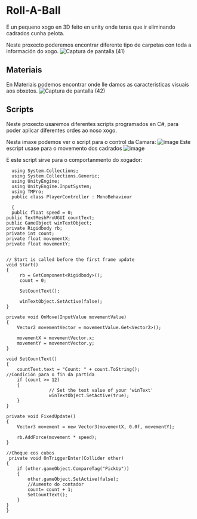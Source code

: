# Roll-A-Ball

E un pequeno xogo en 3D feito en unity onde teras que ir eliminando cadrados cunha pelota.

Neste proxecto poderemos encontrar diferente tipo de carpetas con toda a información do xogo.
![Captura de pantalla (41)](https://user-images.githubusercontent.com/72246712/160934704-18288322-f564-46b0-8633-ff896057dde4.png)


## Materiais

En Materiais podemos encontrar onde lle damos as caracteristicas visuais aos obxetos.
![Captura de pantalla (42)](https://user-images.githubusercontent.com/72246712/160934803-6f94e1ac-d838-4647-b60b-56177b55e3ef.png)

## Scripts

Neste proxecto usaremos diferentes scripts programados en C#, para poder aplicar diferentes ordes ao noso xogo.

Nesta imaxe podemos ver o script para o control da Camara:
![image](https://user-images.githubusercontent.com/72246712/160927793-c12ea08c-57cc-4f2b-8986-4bf27521746d.png)
Este escript usase para o movemento dos cadrados
![image](https://user-images.githubusercontent.com/72246712/160928211-1d99d6c3-a891-4e65-8bc2-fa4541b8c700.png)

E este script sirve para o comportanmento do xogador:
  
      using System.Collections;
      using System.Collections.Generic;
      using UnityEngine;
      using UnityEngine.InputSystem;
      using TMPro;
      public class PlayerController : MonoBehaviour
  
      {
      public float speed = 0;
    public TextMeshProUGUI countText;
    public GameObject winTextObject;
    private Rigidbody rb;
    private int count;
    private float movementX;
    private float movementY;


    // Start is called before the first frame update
    void Start()
    {
         rb = GetComponent<Rigidbody>();
         count = 0;

         SetCountText();

         winTextObject.SetActive(false);
    }

    private void OnMove(InputValue movementValue)
    {
        Vector2 movementVector = movementValue.Get<Vector2>();

        movementX = movementVector.x;
        movementY = movementVector.y;
    }

    void SetCountText()
	{
		countText.text = "Count: " + count.ToString();
    //Condición para o fin da partida
		if (count >= 12) 
		{
                    // Set the text value of your 'winText'
                    winTextObject.SetActive(true);
		}
    }

    private void FixedUpdate()
    {
        Vector3 movement = new Vector3(movementX, 0.0f, movementY);

        rb.AddForce(movement * speed);
    }
    
    //Choque cos cubos
     private void OnTriggerEnter(Collider other)
    {
        if (other.gameObject.CompareTag("PickUp")) 
        {
            other.gameObject.SetActive(false);
            //Aumento do contador
            count= count + 1;
            SetCountText();
        }
    }
    }

